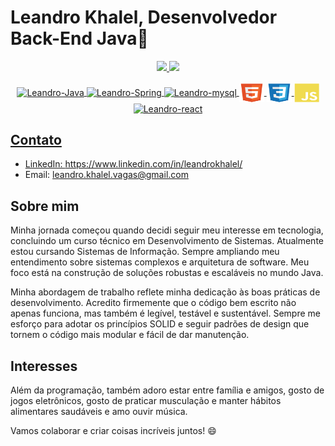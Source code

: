 # Leandro Khalel, Desenvolvedor Back-End Java👋

 <div align="center">
  <a href="https://github.com/leopimentl">
  <img height="160em" src="https://github-readme-stats.vercel.app/api?username=leopimentl&show_icons=true&theme=dark&count_private=TRUE&include_all_commits=true&text_color=ed9acc">
  <img height="160em" src="https://github-readme-stats.vercel.app/api/top-langs/?username=leopimentl&langs_count=7&theme=dark&layout=compact&text_color=fab6df&count_private=true">
    
</div>
<div align="center" style="display: inline_block"><br>
  <img align="center" alt="Leandro-Java" height="30" width="40" src="https://cdn.jsdelivr.net/gh/devicons/devicon/icons/java/java-original.svg" />
  <img align="center" alt="Leandro-Spring" height="30" width="40" src="https://cdn.jsdelivr.net/gh/devicons/devicon/icons/spring/spring-original.svg" />
  <img align="center" alt="Leandro-mysql" height="30" width="40" src="https://cdn.jsdelivr.net/gh/devicons/devicon/icons/mysql/mysql-original.svg" />
  <img align="center" alt="Leandro-HTML" height="30" width="40"
  src="https://raw.githubusercontent.com/devicons/devicon/master/icons/html5/html5-original.svg">
  <img align="center" alt="Leandro-CSS" height="30" width="40" src="https://raw.githubusercontent.com/devicons/devicon/master/icons/css3/css3-original.svg">
  <img align="center" alt="Leandro-Js" height="30" width="40" src="https://raw.githubusercontent.com/devicons/devicon/master/icons/javascript/javascript-plain.svg">
  <img align="center" alt="Leandro-react" height="30" width="40" src="https://cdn.jsdelivr.net/gh/devicons/devicon/icons/react/react-original.svg" />
</div>

## Contato

- LinkedIn: https://www.linkedin.com/in/leandrokhalel/
- Email: leandro.khalel.vagas@gmail.com

## Sobre mim

Minha jornada começou quando decidi seguir meu interesse em tecnologia, concluindo um curso técnico em Desenvolvimento de Sistemas.
Atualmente estou cursando Sistemas de Informação.
Sempre ampliando meu entendimento sobre sistemas complexos e arquitetura de software. 
Meu foco está na construção de soluções robustas e escaláveis no mundo Java.

Minha abordagem de trabalho reflete minha dedicação às boas práticas de desenvolvimento. 
Acredito firmemente que o código bem escrito não apenas funciona, mas também é legível, testável e sustentável.
Sempre me esforço para adotar os princípios SOLID e seguir padrões de design que tornem o código mais modular e fácil de dar manutenção.

## Interesses
Além da programação, também adoro estar entre família e amigos, gosto de jogos eletrônicos, gosto de praticar musculação e manter hábitos alimentares saudáveis e amo ouvir música.

Vamos colaborar e criar coisas incríveis juntos! 😄
